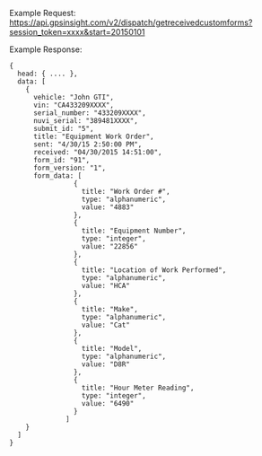 Example Request: https://api.gpsinsight.com/v2/dispatch/getreceivedcustomforms?session_token=xxxx&start=20150101

Example Response:

    {
      head: { .... },
      data: [
        {
          vehicle: "John GTI",
          vin: "CA433209XXXX",
          serial_number: "433209XXXX",
          nuvi_serial: "389481XXXX",
          submit_id: "5",
          title: "Equipment Work Order",
          sent: "4/30/15 2:50:00 PM",
          received: "04/30/2015 14:51:00",
          form_id: "91",
          form_version: "1",
          form_data: [
                    {
                      title: "Work Order #",
                      type: "alphanumeric",
                      value: "4883"
                    },
                    {
                      title: "Equipment Number",
                      type: "integer",
                      value: "22856"
                    },
                    {
                      title: "Location of Work Performed",
                      type: "alphanumeric",
                      value: "HCA"
                    },
                    {
                      title: "Make",
                      type: "alphanumeric",
                      value: "Cat"
                    },
                    {
                      title: "Model",
                      type: "alphanumeric",
                      value: "D8R"
                    },
                    {
                      title: "Hour Meter Reading",
                      type: "integer",
                      value: "6490"
                    }
                  ]
        }
      ]
    }
